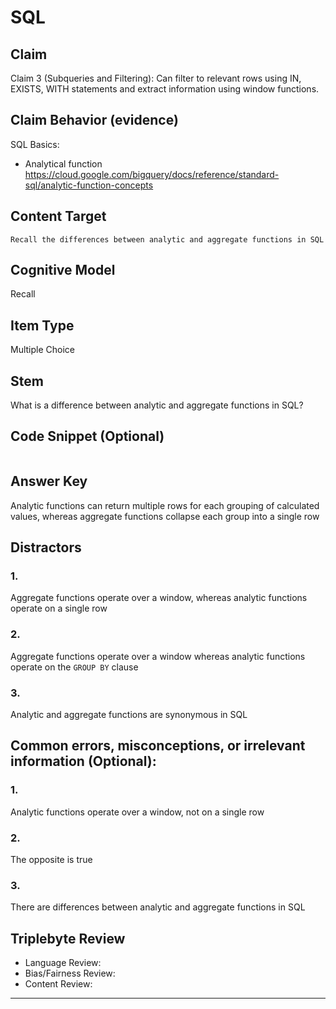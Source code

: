 # SQL

## Claim

Claim 3 (Subqueries and Filtering): Can filter to relevant rows using IN, EXISTS, WITH statements and extract information using window functions.

## Claim Behavior (evidence)

SQL Basics:

- Analytical function https://cloud.google.com/bigquery/docs/reference/standard-sql/analytic-function-concepts

## Content Target

`Recall the differences between analytic and aggregate functions in SQL`

## Cognitive Model

Recall

## Item Type

Multiple Choice

## Stem

What is a difference between analytic and aggregate functions in SQL?

## Code Snippet (Optional)

```

```

## Answer Key

Analytic functions can return multiple rows for each grouping of calculated values, whereas aggregate functions collapse each group into a single row

## Distractors

### 1.

Aggregate functions operate over a window, whereas analytic functions operate on a single row

### 2.

Aggregate functions operate over a window whereas analytic functions operate on the `GROUP BY` clause

### 3.

Analytic and aggregate functions are synonymous in SQL

## Common errors, misconceptions, or irrelevant information (Optional):

### 1.

Analytic functions operate over a window, not on a single row

### 2.

The opposite is true

### 3.

There are differences between analytic and aggregate functions in SQL

## Triplebyte Review

- Language Review:
- Bias/Fairness Review:
- Content Review:

---
